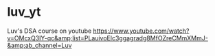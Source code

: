 # luv_yt
Luv's DSA course on youtube https://www.youtube.com/watch?v=OMcxQ3IY-qc&amp;list=PLauivoElc3ggagradg8MfOZreCMmXMmJ-&amp;ab_channel=Luv
